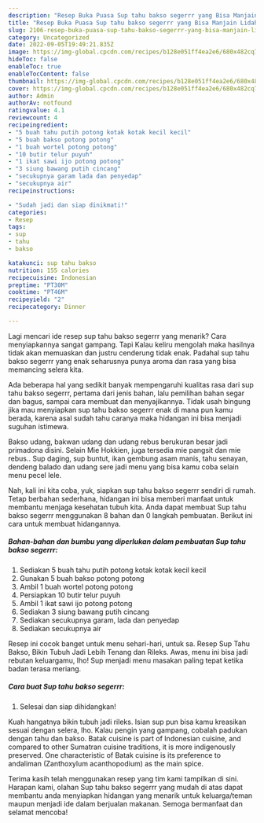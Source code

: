 ```yaml
---
description: "Resep Buka Puasa Sup tahu bakso segerrr yang Bisa Manjain Lidah"
title: "Resep Buka Puasa Sup tahu bakso segerrr yang Bisa Manjain Lidah"
slug: 2106-resep-buka-puasa-sup-tahu-bakso-segerrr-yang-bisa-manjain-lidah
category: Uncategorized
date: 2022-09-05T19:49:21.835Z
image: https://img-global.cpcdn.com/recipes/b128e051ff4ea2e6/680x482cq70/sup-tahu-bakso-segerrr-foto-resep-utama.jpg
hideToc: false
enableToc: true
enableTocContent: false
thumbnail: https://img-global.cpcdn.com/recipes/b128e051ff4ea2e6/680x482cq70/sup-tahu-bakso-segerrr-foto-resep-utama.jpg
cover: https://img-global.cpcdn.com/recipes/b128e051ff4ea2e6/680x482cq70/sup-tahu-bakso-segerrr-foto-resep-utama.jpg
author: Admin
authorAv: notfound
ratingvalue: 4.1
reviewcount: 4
recipeingredient:
- "5 buah tahu putih potong kotak kotak kecil kecil"
- "5 buah bakso potong potong"
- "1 buah wortel potong potong"
- "10 butir telur puyuh"
- "1 ikat sawi ijo potong potong"
- "3 siung bawang putih cincang"
- "secukupnya garam lada dan penyedap"
- "secukupnya air"
recipeinstructions:

- "Sudah jadi dan siap dinikmati!"
categories:
- Resep
tags:
- sup
- tahu
- bakso

katakunci: sup tahu bakso 
nutrition: 155 calories
recipecuisine: Indonesian
preptime: "PT30M"
cooktime: "PT46M"
recipeyield: "2"
recipecategory: Dinner

---
```



Lagi mencari ide resep sup tahu bakso segerrr yang menarik? Cara menyiapkannya sangat gampang. Tapi Kalau keliru mengolah maka hasilnya tidak akan memuaskan dan justru cenderung tidak enak. Padahal sup tahu bakso segerrr yang enak seharusnya punya aroma dan rasa yang bisa memancing selera kita.


Ada beberapa hal yang sedikit banyak mempengaruhi kualitas rasa dari sup tahu bakso segerrr, pertama dari jenis bahan, lalu pemilihan bahan segar dan bagus, sampai cara membuat dan menyajikannya. Tidak usah bingung jika mau menyiapkan sup tahu bakso segerrr enak di mana pun kamu berada, karena asal sudah tahu caranya maka hidangan ini bisa menjadi suguhan istimewa.

Bakso udang, bakwan udang dan udang rebus berukuran besar jadi primadona disini. Selain Mie Hokkien, juga tersedia mie pangsit dan mie rebus.. Sup daging, sup buntut, ikan gembung asam manis, tahu senayan, dendeng balado dan udang sere jadi menu yang bisa kamu coba selain menu pecel lele.


Nah, kali ini kita coba, yuk, siapkan sup tahu bakso segerrr sendiri di rumah. Tetap berbahan sederhana, hidangan ini bisa memberi manfaat untuk membantu menjaga kesehatan tubuh kita. Anda dapat membuat Sup tahu bakso segerrr menggunakan 8 bahan dan 0 langkah pembuatan. Berikut ini cara untuk membuat hidangannya.

<!--inarticleads1-->

##### Bahan-bahan dan bumbu yang diperlukan dalam pembuatan Sup tahu bakso segerrr:

1. Sediakan 5 buah tahu putih potong kotak kotak kecil kecil
1. Gunakan 5 buah bakso potong potong
1. Ambil 1 buah wortel potong potong
1. Persiapkan 10 butir telur puyuh
1. Ambil 1 ikat sawi ijo potong potong
1. Sediakan 3 siung bawang putih cincang
1. Sediakan secukupnya garam, lada dan penyedap
1. Sediakan secukupnya air


Resep ini cocok banget untuk menu sehari-hari, untuk sa. Resep Sup Tahu Bakso, Bikin Tubuh Jadi Lebih Tenang dan Rileks. Awas, menu ini bisa jadi rebutan keluargamu, lho! Sup menjadi menu masakan paling tepat ketika badan terasa meriang. 

<!--inarticleads2-->

##### Cara buat Sup tahu bakso segerrr:


1. Selesai dan siap dihidangkan!

Kuah hangatnya bikin tubuh jadi rileks. Isian sup pun bisa kamu kreasikan sesuai dengan selera, lho. Kalau pengin yang gampang, cobalah padukan dengan tahu dan bakso. Batak cuisine is part of Indonesian cuisine, and compared to other Sumatran cuisine traditions, it is more indigenously preserved. One characteristic of Batak cuisine is its preference to andaliman (Zanthoxylum acanthopodium) as the main spice. 

Terima kasih telah menggunakan resep yang tim kami tampilkan di sini. Harapan kami, olahan Sup tahu bakso segerrr yang mudah di atas dapat membantu anda menyiapkan hidangan yang menarik untuk keluarga/teman maupun menjadi ide dalam berjualan makanan. Semoga bermanfaat dan selamat mencoba!
